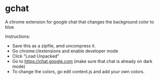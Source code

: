 # gchat
A chrome extension for google chat that changes the background color to blue.

Instructions: 
- Save this as a zipfile, amd uncompress it. 
- Go chrome://extensions and enable developer mode
- Click "Load Unpacked"
- Go to https://chat.google.com (make sure that chat is already on dark mode)
- To change the colors, go edit content.js and add your own colors.
